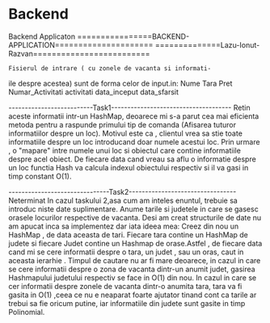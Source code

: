 # Backend
Backend Applicaton
================BACKEND-APPLICATION=====================
==============Lazu-Ionut-Razvan=========================

	Fisierul de intrare ( cu zonele de vacanta si informati-
ile despre acestea) sunt de forma celor de input.in:
Nume Tara Pret Numar_Activitati activitati data_inceput data_sfarsit


--------------------------Task1-------------------------------------
	Retin aceste informatii intr-un HashMap, deoarece mi s-a 
parut cea mai eficienta metoda pentru a raspunde primului
tip de comanda (Afisarea tuturor informatiilor despre un loc).
Motivul este ca , clientul vrea sa stie toate informatiile despre
un loc introducand doar numele acestui loc. Prin urmare , o "mapare"
intre numele unui loc si obiectul care contine informatiile despre acel 
obiect. De fiecare data cand vreau sa aflu o informatie despre  un loc
functia Hash va calcula indexul obiectului respectiv si il va gasi
in timp constant O(1).

-------------------------------Task2---------------------------------
						    Neterminat 
	In cazul taskului 2,asa cum am inteles enuntul, trebuie sa introduc 
niste date suplimentare. Anume tarile si judetele in care se gasesc 
orasele locurilor respective de vacanta. Desi am creat structurile de date
nu am apucat inca sa implementez dar iata ideea mea: Creez din nou un 
HashMap , de data aceasta de tari. Fiecare tara contine un HashMap de judete
si fiecare Judet contine un Hashmap de orase.Astfel , de fiecare data cand
mi se cere informatii despre o tara, un judet , sau un oras, caut in aceasta
ierarhie . Timpul de cautare nu ar fi mare deoarece, in cazul in care se cere
informatii despre o zona de vacanta dintr-un anumit judet, gasirea Hashmapului
judetului respectiv se face in O(1) din nou. In cazul in care se cer informatii
despre zonele de vacanta dintr-o anumita tara, tara va fi gasita in O(1) ,ceea ce 
nu e neaparat foarte ajutator tinand cont ca tarile ar trebui sa fie oricum putine,
iar informatiile din judete sunt gasite in timp Polinomial.
